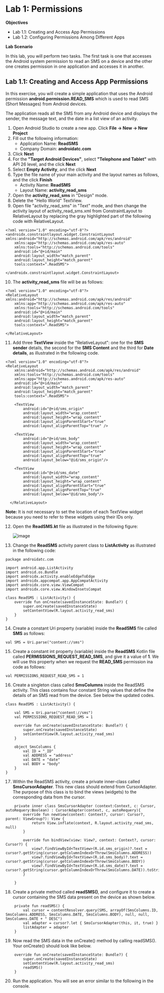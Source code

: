 # Lab 1: Permissions

**Objectives**
- Lab 1.1: Creating and Access App Permissions
- Lab 1.2: Configuring Permissions Among Different Apps

**Lab Scenario**

In this lab, you will perform two tasks. The first task is one that accesses the Android system permission to read an SMS on a device and the other one creates permission in one application and accesses it in another.

## Lab 1.1: Creating and Access App Permissions

In this exercise, you will create a simple application that uses the Android permission **android.permission.READ_SMS** which is used to read SMS (Short Messages) from Android devices.

The application reads all the SMS from any Android device and displays the sender, the message text, and the date in a list view of an activity.

1. Open Android Studio to create a new app. Click **File -> New -> New Project**
2. Fill out the following information:
     - Application Name: **ReadSMS**
     - Company Domain: **androidatc.com**
3. Click **Next**
4. For the **"Target Android Devices"**, select **"Telephone and Tablet"** with API 26 level, and the click **Next**
5. Select **Empty Activity**, and the click **Next**
6. Type the file name of your main activity and the layout names as follows, and the click **Finish**
     - Activity Name: **ReadSMS**
     - Layout Name: **activity_read_sms**
7. Open the **activity_read_sms** in "Design" mode.
8. Delete the "Hello World" TextView.
9. Open file "activity_read_sms" in "Text" mode, and then change the activity layout of activity_read_sms.xml from ConstraintLayout to RelativeLayout by replacing the gray highlighted part of the following code with RelativeLayout.

```
<?xml version="1.0" encoding="utf-8"?>
<androidx.constraintlayout.widget.ConstraintLayout xmlns:android="http://schemas.android.com/apk/res/android"
    xmlns:app="http://schemas.android.com/apk/res-auto"
    xmlns:tools="http://schemas.android.com/tools"
    android:id="@+id/main"
    android:layout_width="match_parent"
    android:layout_height="match_parent"
    tools:context=".ReadSMS">

</androidx.constraintlayout.widget.ConstraintLayout>
```

10. The **activity_read_sms** file will be as follows:
    
```
<?xml version="1.0" encoding="utf-8"?>
<RelativeLayout xmlns:android="http://schemas.android.com/apk/res/android"
    xmlns:app="http://schemas.android.com/apk/res-auto"
    xmlns:tools="http://schemas.android.com/tools"
    android:id="@+id/main"
    android:layout_width="match_parent"
    android:layout_height="match_parent"
    tools:context=".ReadSMS">

</RelativeLayout>
```

11. Add three **TextView** inside the "RelativeLayout": one for the **SMS sender** details, the second for the **SMS Content** and the third for **Date details**, as illustrated in the following code.

```
<?xml version="1.0" encoding="utf-8"?>
<RelativeLayout
    xmlns:android="http://schemas.android.com/apk/res/android"
    xmlns:tools="http://schemas.android.com/tools"
    xmlns:app="http://schemas.android.com/apk/res-auto"
    android:id="@+id/main"
    android:layout_width="match_parent"
    android:layout_height="match_parent"
    tools:context=".ReadSMS">

    <TextView
        android:id="@+id/sms_origin"
        android:layout_width="wrap_content"
        android:layout_height="wrap_content"
        android:layout_alignParentStart="true"
        android:layout_alignParentTop="true" />

    <TextView
        android:id="@+id/sms_body"
        android:layout_width="wrap_content"
        android:layout_height="wrap_content"
        android:layout_alignParentStart="true"
        android:layout_alignParentTop="true"
        android:layout_below="@id/sms_origin"/>

    <TextView
        android:id="@+id/sms_date"
        android:layout_width="wrap_content"
        android:layout_height="wrap_content"
        android:layout_alignParentStart="true"
        android:layout_alignParentTop="true"
        android:layout_below="@id/sms_body"/>

  </RelativeLayout>
```

**Note:** It is not necessary to set the location of each TextView widget because you need to refer to these widgets using their IDs only.

12. Open the **ReadSMS.kt** file as illustrated in the following figure:

     ![image](https://github.com/user-attachments/assets/75c3b8e9-93e0-4578-9719-5368383d7771)

13. Change the **ReadSMS** activity parent class to **ListActivity** as illustrated in the following code:

```
package androidatc.com

import android.app.ListActivity
import android.os.Bundle
import androidx.activity.enableEdgeToEdge
import androidx.appcompat.app.AppCompatActivity
import androidx.core.view.ViewCompat
import androidx.core.view.WindowInsetsCompat

class ReadSMS : ListActivity() {
    override fun onCreate(savedInstanceState: Bundle?) {
        super.onCreate(savedInstanceState)
        setContentView(R.layout.activity_read_sms)
    }
}
```

14. Create a constant Uri property (variable) inside the **ReadSMS** file called **SMS** as follows:

```
val SMS = Uri.parse("content://sms")
```

15. Create a constant int property (variable) inside the **ReadSMS** Kotlin file called **PERMISSIONS_REQUEST_READ_SMS**, and give it a value of **1**. We will use this property when we request the **READ_SMS** permission ina code as follows:

```
val PERMISSIONS_REQUEST_READ_SMS = 1
```

16. Create a singleton class called **SmsColumns** inside the ReadSMS activity. This class contains four constant String values that define the details of an SMS read from the device. See below the updated codes.

```
class ReadSMS : ListActivity() {

    val SMS = Uri.parse("content://sms")
    val PERMISSIONS_REQUEST_READ_SMS = 1

    override fun onCreate(savedInstanceState: Bundle?) {
        super.onCreate(savedInstanceState)
        setContentView(R.layout.activity_read_sms)
    }

    object SmsColumns {
        val ID = "_ID"
        val ADDRESS = "address"
        val DATE = "date"
        val BODY = "body"
    }
}
```

17. Within the ReadSMS activity, create a private inner-class called **SmsCursorAdapter**. This new class should extend from CursorAdapter. The purpose of this class is to bind the views (widgets) to the corresponding data from the cursor.

```
    private inner class SmsCursorAdapter (context:Context, c: Cursor, autoRequery:Boolean) : CursorAdapter(context, c, autoRequery){
        override fun newView(context: Context?, cursor: Cursor?, parent: ViewGroup?): View {
            return View.inflate(context, R.layout.activity_read_sms, null)
        }

        override fun bindView(view: View?, context: Context?, cursor: Cursor?) {
            view?.findViewById<TextView>(R.id.sms_origin)?.text = cursor?.getString(cursor.getColumnIndexOrThrow(SmsColumns.ADDRESS))
            view?.findViewById<TextView>(R.id.sms_body)?.text = cursor?.getString(cursor.getColumnIndexOrThrow(SmsColumns.BODY))
            view?.findViewById<TextView>(R.id.sms_date)?.text = cursor?.getString(cursor.getColumnIndexOrThrow(SmsColumns.DATE)).toString()
        }

    }
```

18. Create a private method called **readSMS()**, and configure it to create a cursor containing the SMS data present on the device as shown below.

```
    private fun readSMS() {
        val cursor = contentResolver.query(SMS, arrayOf(SmsColumns.ID, SmsColumns.ADDRESS, SmsColumns.DATE, SmsColumns.BODY), null, null, SmsColumns.DATE + " DESC")
        val adapter = cursor?.let { SmsCursorAdapter(this, it, true) }
        listAdapter = adapter
    }
```

19. Now read the SMS data in the onCreate() method by calling readSMS(). Your onCreate() should look like below.

```
    override fun onCreate(savedInstanceState: Bundle?) {
        super.onCreate(savedInstanceState)
        setContentView(R.layout.activity_read_sms)
        readSMS()
    }
```

20. Run the application. You will see an error similar to the following in the console.

